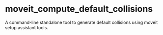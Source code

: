# moveit_compute_default_collisions
A command-line standalone tool to generate default collisions using moveit setup assistant tools.
